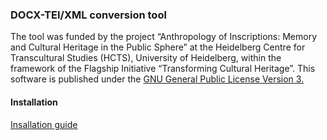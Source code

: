 ### DOCX-TEI/XML conversion tool


The tool was funded by the project “Anthropology of Inscriptions: Memory and Cultural Heritage in the Public Sphere” at the Heidelberg Centre for Transcultural Studies (HCTS), University of Heidelberg, within the framework of the Flagship Initiative “Transforming Cultural Heritage”. This software is published under the [GNU General Public License Version 3.](LICENSE)

#### Installation
[Insallation guide](install.md)
